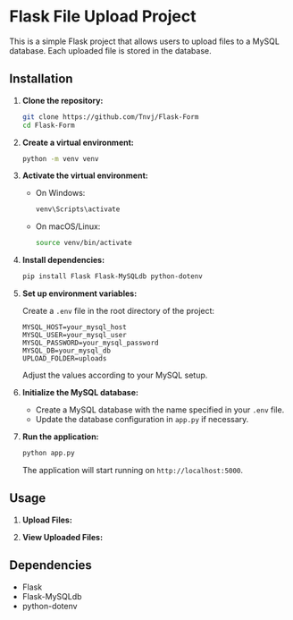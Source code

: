 # Flask File Upload Project

This is a simple Flask project that allows users to upload files to a MySQL database. Each uploaded file is stored in the database.

## Installation

1. **Clone the repository:**

   ```bash
   git clone https://github.com/Tnvj/Flask-Form
   cd Flask-Form
   ```

2. **Create a virtual environment:**

   ```bash
   python -m venv venv
   ```

3. **Activate the virtual environment:**

   - On Windows:
     ```bash
     venv\Scripts\activate
     ```
   - On macOS/Linux:
     ```bash
     source venv/bin/activate
     ```

4. **Install dependencies:**

   ```bash
   pip install Flask Flask-MySQLdb python-dotenv
   ```

5. **Set up environment variables:**

   Create a `.env` file in the root directory of the project:

   ```plaintext
   MYSQL_HOST=your_mysql_host
   MYSQL_USER=your_mysql_user
   MYSQL_PASSWORD=your_mysql_password
   MYSQL_DB=your_mysql_db
   UPLOAD_FOLDER=uploads
   ```

   Adjust the values according to your MySQL setup.

6. **Initialize the MySQL database:**

   - Create a MySQL database with the name specified in your `.env` file.
   - Update the database configuration in `app.py` if necessary.

7. **Run the application:**

   ```bash
   python app.py
   ```

   The application will start running on `http://localhost:5000`.

## Usage

1. **Upload Files:**


2. **View Uploaded Files:**



## Dependencies

- Flask
- Flask-MySQLdb
- python-dotenv
